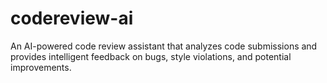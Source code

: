 # codereview-ai
An AI-powered code review assistant that analyzes code submissions and provides intelligent feedback on bugs, style violations, and potential improvements.
